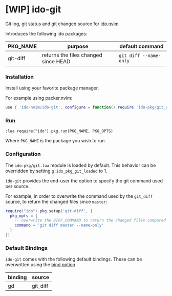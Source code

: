 # [WIP] ido-git

Git log, git status and git changed source for [ido.nvim](https://github.com/ido-nvim/core)

Introduces the following ido packages:

| PKG_NAME   | purpose                              | default command       |
|------------|--------------------------------------|-----------------------|
| git-diff   | returns the files changed since HEAD | `git diff --name-only`|

### Installation

Install using your favorite package manager.

For example using packer.nvim:

```lua
use { 'ido-nvim/ido-git', configure = function() require 'ido-pkg/git_diff' end }
```

### Run

```vim
:lua require("ido").pkg.run(PKG_NAME, PKG_OPTS)
```

Where `PKG_NAME` is the package you wish to run.

### Configuration

The `ido-pkg/git.lua` module is loaded by default. This behavior can be overridden by setting `g:ido_pkg_git_loaded` to 1.

`ido-git` provides the end-user the option to specify the git command used per source.

For example, in order to overwrite the command used by the `git_diff` source, to return the changed files since `master`:

```lua
require("ido").pkg.setup('git-diff', {
  pkg_opts = {
    -- overwrite the DIFF_COMMAND to return the changed files compared to master branch
    command = 'git diff master --name-only'
  }
})
```

### Default Bindings

`ido-git` comes with the following default bindings. These can be overwritten using the [bind option](https://github.com/ido-nvim/core/blob/main/wiki/packages.md#pkgbindname-opts)

| binding    | source |
|----------|---------|
| <leader>gd | git_diff |

